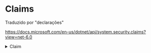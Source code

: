 <style>
    span {
        color: powderblue;
    }
</style>

# Claims

Traduzido por "declarações"

https://docs.microsoft.com/en-us/dotnet/api/system.security.claims?view=net-6.0

<details><summary>Claim</summary>
    <p>Representa uma declaração</p>

```c#
public class Claim    
```

O exemplo a seguir extrai as declarações associadas ao usuário autenticado executando uma solicitação HTTP e as grava na resposta HTTP.
O usuário atual é lido no <span>HttpContext</span> como um <span>ClaimsPrincipal</span> e as declarações são lidas a partir dele.
As declarações são gravadas no <span>HttpResponse</span>
    
```c#
ClaimsPrincipal principal = HttpContext.Current.User as ClaimsPrincipal;  
if (null != principal)  
{  
   foreach (Claim claim in principal.Claims)  
   {  
      Response.Write("CLAIM TYPE: " + claim.Type + "; CLAIM VALUE: " + claim.Value + "</br>");  
   }  

}    
```
    
</details>    
